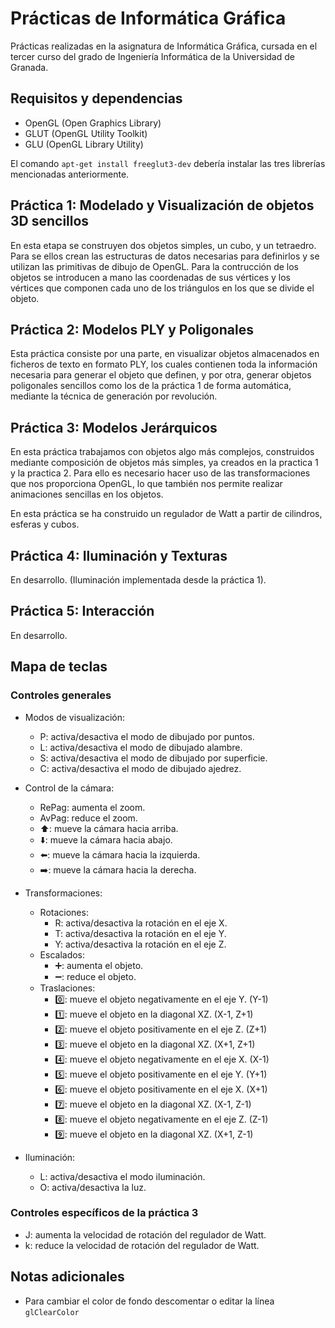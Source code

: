# Prácticas de Informática Gráfica

Prácticas realizadas en la asignatura de Informática Gráfica, cursada en el
tercer curso del grado de Ingeniería Informática de la Universidad de Granada.

## Requisitos y dependencias

  * OpenGL (Open Graphics Library)
  * GLUT (OpenGL Utility Toolkit)
  * GLU (OpenGL Library Utility)

  El comando `apt-get install freeglut3-dev` debería instalar las tres librerías
  mencionadas anteriormente.

## Práctica 1: Modelado y Visualización de objetos 3D sencillos

  En esta etapa se construyen dos objetos simples, un cubo, y un tetraedro.
  Para se ellos crean las estructuras de datos necesarias para definirlos y se
  utilizan las primitivas de dibujo de OpenGL.
  Para la contrucción de los objetos se introducen a mano las coordenadas de sus
  vértices y los vértices que componen cada uno de los triángulos en los que se
  divide el objeto.

## Práctica 2: Modelos PLY y Poligonales

  Esta práctica consiste por una parte, en visualizar objetos almacenados en
  ficheros de texto en formato PLY, los cuales contienen toda la información
  necesaria para generar el objeto que definen, y por otra, generar objetos
  poligonales sencillos como los de la práctica 1 de forma automática, mediante
  la técnica de generación por revolución.

## Práctica 3: Modelos Jerárquicos

  En esta práctica trabajamos con objetos algo más complejos, construidos mediante
  composición de objetos más simples, ya creados en la practica 1 y la practica 2.
  Para ello es necesario hacer uso de las transformaciones que nos proporciona
  OpenGL, lo que también nos permite realizar animaciones sencillas en los objetos.

  En esta práctica se ha construido un regulador de Watt a partir de cilindros,
  esferas y cubos.

## Práctica 4: Iluminación y Texturas

  En desarrollo. (Iluminación implementada desde la práctica 1).

## Práctica 5: Interacción

  En desarrollo.

## Mapa de teclas

### Controles generales

  * Modos de visualización:
    * P: activa/desactiva el modo de dibujado por puntos.
    * L: activa/desactiva el modo de dibujado alambre.
    * S: activa/desactiva el modo de dibujado por superficie.
    * C: activa/desactiva el modo de dibujado ajedrez.

  * Control de la cámara:
    * RePag: aumenta el zoom.
    * AvPag: reduce el zoom.
    * :arrow_up:: mueve la cámara hacia arriba.
    * :arrow_down:: mueve la cámara hacia abajo.
    * :arrow_left:: mueve la cámara hacia la izquierda.
    * :arrow_right:: mueve la cámara hacia la derecha.

  * Transformaciones:
    * Rotaciones:
      * R: activa/desactiva la rotación en el eje X.
      * T: activa/desactiva la rotación en el eje Y.
      * Y: activa/desactiva la rotación en el eje Z.
    * Escalados:
      * :heavy_plus_sign:: aumenta el objeto.
      * :heavy_minus_sign:: reduce el objeto.
    * Traslaciones:
      * :zero:: mueve el objeto negativamente en el eje Y.  (Y-1)
      * :one:: mueve el objeto en la diagonal XZ.           (X-1, Z+1)
      * :two:: mueve el objeto positivamente en el eje Z.   (Z+1)
      * :three:: mueve el objeto en la diagonal XZ.         (X+1, Z+1)
      * :four:: mueve el objeto negativamente en el eje X.  (X-1)
      * :five:: mueve el objeto positivamente en el eje Y.  (Y+1)      
      * :six:: mueve el objeto positivamente en el eje X.   (X+1)
      * :seven:: mueve el objeto en la diagonal XZ.         (X-1, Z-1)
      * :eight:: mueve el objeto negativamente en el eje Z. (Z-1)
      * :nine:: mueve el objeto en la diagonal XZ.          (X+1, Z-1)

  * Iluminación:
    * L: activa/desactiva el modo iluminación.
    * O: activa/desactiva la luz.

### Controles específicos de la práctica 3

  * J: aumenta la velocidad de rotación del regulador de Watt.
  * k: reduce la velocidad de rotación del regulador de Watt.

## Notas adicionales

  * Para cambiar el color de fondo descomentar o editar la línea `glClearColor`
